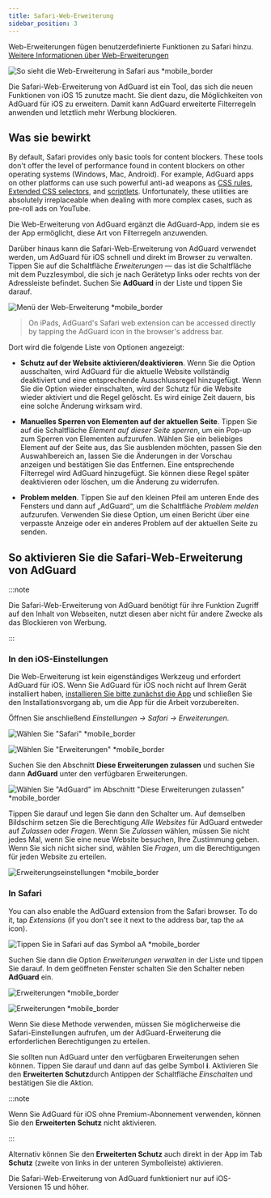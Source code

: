 ```yaml
---
title: Safari-Web-Erweiterung
sidebar_position: 3
---
```


Web-Erweiterungen fügen benutzerdefinierte Funktionen zu Safari hinzu. [Weitere Informationen über Web-Erweiterungen](https://developer.apple.com/documentation/safariservices/safari_web_extensions)

![So sieht die Web-Erweiterung in Safari aus *mobile_border](https://cdn.adtidy.org/public/Adguard/kb/iOS/webext/menu_en.png)

Die Safari-Web-Erweiterung von AdGuard ist ein Tool, das sich die neuen Funktionen von iOS 15 zunutze macht. Sie dient dazu, die Möglichkeiten von AdGuard für iOS zu erweitern. Damit kann AdGuard erweiterte Filterregeln anwenden und letztlich mehr Werbung blockieren.

## Was sie bewirkt

By default, Safari provides only basic tools for content blockers. These tools don't offer the level of performance found in content blockers on other operating systems (Windows, Mac, Android). For example, AdGuard apps on other platforms can use such powerful anti-ad weapons as [CSS rules](/general/ad-filtering/create-own-filters#cosmetic-css-rules), [Extended CSS selectors](/general/ad-filtering/create-own-filters#extended-css-selectors), and [scriptlets](/general/ad-filtering/create-own-filters#scriptlets). Unfortunately, these utilities are absolutely irreplaceable when dealing with more complex cases, such as pre-roll ads on YouTube.

Die Web-Erweiterung von AdGuard ergänzt die AdGuard-App, indem sie es der App ermöglicht, diese Art von Filterregeln anzuwenden.

Darüber hinaus kann die Safari-Web-Erweiterung von AdGuard verwendet werden, um AdGuard für iOS schnell und direkt im Browser zu verwalten. Tippen Sie auf die Schaltfläche *Erweiterungen* — das ist die Schaltfläche mit dem Puzzlesymbol, die sich je nach Gerätetyp links oder rechts von der Adressleiste befindet. Suchen Sie **AdGuard** in der Liste und tippen Sie darauf.

![Menü der Web-Erweiterung *mobile_border](https://cdn.adtidy.org/public/Adguard/kb/iOS/webext/ext_adguard_en.png?1)

> On iPads, AdGuard's Safari web extension can be accessed directly by tapping the AdGuard icon in the browser's address bar.

Dort wird die folgende Liste von Optionen angezeigt:

- **Schutz auf der Website aktivieren/deaktivieren**. Wenn Sie die Option ausschalten, wird AdGuard für die aktuelle Website vollständig deaktiviert und eine entsprechende Ausschlussregel hinzugefügt. Wenn Sie die Option wieder einschalten, wird der Schutz für die Website wieder aktiviert und die Regel gelöscht. Es wird einige Zeit dauern, bis eine solche Änderung wirksam wird.

- **Manuelles Sperren von Elementen auf der aktuellen Seite**. Tippen Sie auf die Schaltfläche *Element auf dieser Seite sperren*, um ein Pop-up zum Sperren von Elementen aufzurufen. Wählen Sie ein beliebiges Element auf der Seite aus, das Sie ausblenden möchten, passen Sie den Auswahlbereich an, lassen Sie die Änderungen in der Vorschau anzeigen und bestätigen Sie das Entfernen. Eine entsprechende Filterregel wird AdGuard hinzugefügt. Sie können diese Regel später deaktivieren oder löschen, um die Änderung zu widerrufen.

- **Problem melden**. Tippen Sie auf den kleinen Pfeil am unteren Ende des Fensters und dann auf „AdGuard“, um die Schaltfläche *Problem melden* aufzurufen. Verwenden Sie diese Option, um einen Bericht über eine verpasste Anzeige oder ein anderes Problem auf der aktuellen Seite zu senden.

## So aktivieren Sie die Safari-Web-Erweiterung von AdGuard

:::note

Die Safari-Web-Erweiterung von AdGuard benötigt für ihre Funktion Zugriff auf den Inhalt von Webseiten, nutzt diesen aber nicht für andere Zwecke als das Blockieren von Werbung.

:::

### In den iOS-Einstellungen

Die Web-Erweiterung ist kein eigenständiges Werkzeug und erfordert AdGuard für iOS. Wenn Sie AdGuard für iOS noch nicht auf Ihrem Gerät installiert haben, [installieren Sie bitte zunächst die App](../installation) und schließen Sie den Installationsvorgang ab, um die App für die Arbeit vorzubereiten.

Öffnen Sie anschließend *Einstellungen → Safari → Erweiterungen*.

![Wählen Sie "Safari" *mobile_border](https://cdn.adtidy.org/public/Adguard/kb/iOS/webext/settings1_en.png)

![Wählen Sie "Erweiterungen" *mobile_border](https://cdn.adtidy.org/public/Adguard/kb/iOS/webext/settings2_en.png)

Suchen Sie den Abschnitt **Diese Erweiterungen zulassen** und suchen Sie dann **AdGuard** unter den verfügbaren Erweiterungen.

![Wählen Sie "AdGuard" im Abschnitt "Diese Erweiterungen zulassen" *mobile_border](https://cdn.adtidy.org/public/Adguard/kb/iOS/webext/settings3_en.png)

Tippen Sie darauf und legen Sie dann den Schalter um. Auf demselben Bildschirm setzen Sie die Berechtigung *Alle Websites* für AdGuard entweder auf *Zulassen* oder *Fragen*. Wenn Sie *Zulassen* wählen, müssen Sie nicht jedes Mal, wenn Sie eine neue Website besuchen, Ihre Zustimmung geben. Wenn Sie sich nicht sicher sind, wählen Sie *Fragen*, um die Berechtigungen für jeden Website zu erteilen.

![Erweiterungseinstellungen *mobile_border](https://cdn.adtidy.org/public/Adguard/kb/iOS/webext/settings4_en.png)

### In Safari

You can also enable the AdGuard extension from the Safari browser. To do it, tap *Extensions* (if you don't see it next to the address bar, tap the `aA` icon).

![Tippen Sie in Safari auf das Symbol aA *mobile_border](https://cdn.adtidy.org/public/Adguard/kb/iOS/webext/safari1_en.png)

Suchen Sie dann die Option *Erweiterungen verwalten* in der Liste und tippen Sie darauf. In dem geöffneten Fenster schalten Sie den Schalter neben **AdGuard** ein.

![Erweiterungen *mobile_border](https://cdn.adtidy.org/public/Adguard/kb/iOS/webext/safari2_en.png)

![Erweiterungen *mobile_border](https://cdn.adtidy.org/public/Adguard/kb/iOS/webext/safari3_en.png)

Wenn Sie diese Methode verwenden, müssen Sie möglicherweise die Safari-Einstellungen aufrufen, um der AdGuard-Erweiterung die erforderlichen Berechtigungen zu erteilen.

Sie sollten nun AdGuard unter den verfügbaren Erweiterungen sehen können. Tippen Sie darauf und dann auf das gelbe Symbol **i**. Aktivieren Sie den **Erweiterten Schutz**durch Antippen der Schaltfläche *Einschalten* und bestätigen Sie die Aktion.

:::note

Wenn Sie AdGuard für iOS ohne Premium-Abonnement verwenden, können Sie den **Erweiterten Schutz** nicht aktivieren.

:::

Alternativ können Sie den **Erweiterten Schutz** auch direkt in der App im Tab **Schutz** (zweite von links in der unteren Symbolleiste) aktivieren.

Die Safari-Web-Erweiterung von AdGuard funktioniert nur auf iOS-Versionen 15 und höher.
